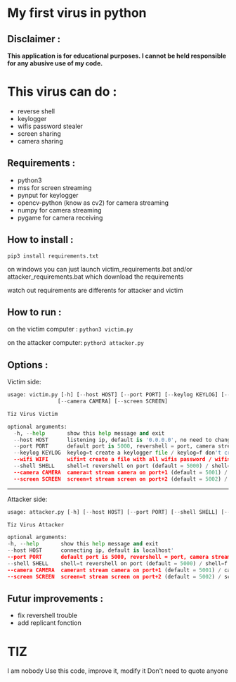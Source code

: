 # My first virus in python
## Disclaimer :
**This application is for educational purposes. I cannot be held responsible for any abusive use of my code.**

# This virus can do :
* reverse shell
* keylogger
* wifis password stealer
* screen sharing
* camera sharing

## Requirements :
* python3 
* mss for screen streaming
* pynput for keylogger
* opencv-python (know as cv2) for camera streaming
* numpy for camera streaming
* pygame for camera receiving

## How to install :

``pip3 install requirements.txt``

on windows you can just launch victim_requirements.bat and/or attacker_requirements.bat which download the requirements

watch out requirements are differents for attacker and victim
## How to run :

on the victim computer :
``python3 victim.py``


on the attacker computer:
``python3 attacker.py``


## Options :

Victim side:
```py
usage: victim.py [-h] [--host HOST] [--port PORT] [--keylog KEYLOG] [--wifi WIFI] [--shell SHELL]
                [--camera CAMERA] [--screen SCREEN]

Tiz Virus Victim

optional arguments:
  -h, --help       show this help message and exit
  --host HOST      listening ip, default is '0.0.0.0', no need to change
  --port PORT      default port is 5000, revershell = port, camera stream = port+1, screen stream =port+2
  --keylog KEYLOG  keylog=t create a keylogger file / keylog=f don't create the file
  --wifi WIFI      wifi=t create a file with all wifis password / wifi=f don't create the file
  --shell SHELL    shell=t revershell on port (default = 5000) / shell=f don't revershell
  --camera CAMERA  camera=t stream camera on port+1 (default = 5001) / camera=f don't stream
  --screen SCREEN  screen=t stream screen on port+2 (default = 5002) / screen=f don't stream
  ```

  ---

  Attacker side:
  ```py
usage: attacker.py [-h] [--host HOST] [--port PORT] [--shell SHELL] [--camera CAMERA] [--screen SCREEN]

Tiz Virus Attacker

optional arguments:
  -h, --help       show this help message and exit
  --host HOST      connecting ip, default is localhost'
  --port PORT      default port is 5000, revershell = port, camera stream = port+1, screen stream = port+2
  --shell SHELL    shell=t revershell on port (default = 5000) / shell=f don't revershell
  --camera CAMERA  camera=t stream camera on port+1 (default = 5001) / camera=f don't stream
  --screen SCREEN  screen=t stream screen on port+2 (default = 5002) / screen=f don't stream
  ```


  ## Futur improvements :
  * fix revershell trouble
  * add replicant fonction

  # TIZ
  I am nobody
  Use this code, improve it, modify it
  Don't need to quote anyone
